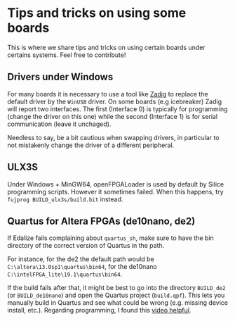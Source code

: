 # Tips and tricks on using some boards

This is where we share tips and tricks on using certain boards under certains
systems. Feel free to contribute!

## Drivers under Windows

For many boards it is necessary to use a tool like [Zadig](https://zadig.akeo.ie/) to replace the default driver by the `WinUSB` driver. On some boards (e.g icebreaker) Zadig will report two interfaces. The first (Interface 0) is typically for programming (change the driver on this one) while the second (Interface 1) is for serial communication (leave it unchaged).

Needless to say, be a bit cautious when swapping drivers, in particular to not mistakenly change the driver of a different peripheral.

## ULX3S

Under Windows + MinGW64, openFPGALoader is used by default by Silice programming scripts. However it sometimes failed. When this happens, try `fujprog BUILD_ulx3s/build.bit` instead.

## Quartus for Altera FPGAs (de10nano, de2)

If Edalize fails complaining about `quartus_sh`, make sure to have the bin directory of the correct version of Quartus in the path.

For instance, for the de2 the default path would be `C:\altera\13.0sp1\quartus\bin64`, for the de10nano `C:\intelFPGA_lite\19.1\quartus\bin64`.

If the build fails after that, it might be best to go into the directory `BUILD_de2` (or `BUILD_de10nano`) and open the Quartus project (`build.qpf`). This lets you manually build in Quartus and see what could be wrong (e.g. missing device install, etc.). Regarding programming, I found this [video helpful](https://www.youtube.com/watch?v=K1k1VIAUSqI).
